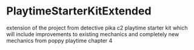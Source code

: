 # PlaytimeStarterKitExtended
extension of the project from detective pika c2 playtime starter kit which will include improvements to existing mechanics and completely new mechanics from poppy playtime chapter 4
